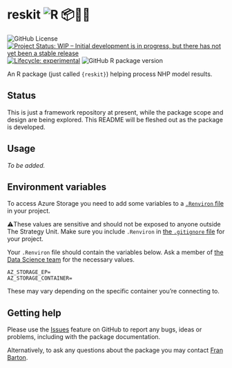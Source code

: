 # reskit ![R](https://www.r-project.org/favicon-32x32.png) 📦🍪🦺

<!-- badges: start -->
![GitHub License][gh_licence]
[![Project Status: WIP – Initial development is in progress, but there
has not yet been a stable release][repostatus_svg]][repostatus_info]
[![Lifecycle: experimental][lifecycle_svg]][lifecycle]
![GitHub R package version][gh_ver]

[gh_licence]: https://img.shields.io/github/license/The-Strategy-Unit/nhp_reskit
[gh_ver]: https://img.shields.io/github/r-package/v/The-Strategy-Unit/nhp_reskit
[repostatus_info]: https://www.repostatus.org/#project-statuses
[repostatus_svg]: https://www.repostatus.org/badges/latest/wip.svg
[lifecycle]: https://lifecycle.r-lib.org/articles/stages.html#experimental
[lifecycle_svg]: https://img.shields.io/badge/lifecycle-experimental-orange.svg
<!-- badges: end -->

An R package (just called `{reskit}`) helping process NHP model results.

## Status

This is just a framework repository at present, while the package scope and
design are being explored.
This README will be fleshed out as the package is developed.

## Usage

_To be added._

## Environment variables

To access Azure Storage you need to add some variables to a
[`.Renviron` file][posit_env] in your project.

⚠️These values are sensitive and should not be exposed to anyone outside The
Strategy Unit.
Make sure you include `.Renviron` in [the `.gitignore` file][github] for
your project.

Your `.Renviron` file should contain the variables below.
Ask a member of [the Data Science team][suds] for the necessary values.

```
AZ_STORAGE_EP=
AZ_STORAGE_CONTAINER=
```

These may vary depending on the specific container you’re connecting to.

## Getting help

Please use the [Issues][issues] feature on GitHub to report any bugs, ideas
or problems, including with the package documentation.

Alternatively, to ask any questions about the package you may contact
[Fran Barton](mailto:francis.barton@nhs.net).

[posit_env]: https://docs.posit.co/ide/user/ide/guide/environments/r/managing-r.html#renviron
[github]: https://docs.github.com/en/get-started/getting-started-with-git/ignoring-files
[suds]: https://the-strategy-unit.github.io/data_science/about.html
[issues]: https://github.com/The-Strategy-Unit/nhp_reskit/issues
